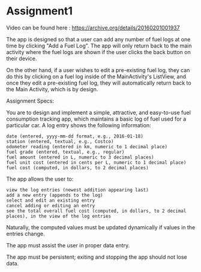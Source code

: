 # Assignment1
Video can be found here : https://archive.org/details/20160201001937

The app is designed so that a user can add any number of fuel logs at one time by clicking "Add a Fuel Log".
The app will only return back to the main activity where the fuel logs are shown if the user clicks the back button on their device.

On the other hand, if a user wishes to edit a pre-existing fuel log, they can do this by clicking on a fuel log inside of the MainActivity's ListView, and once they edit a pre-existing fuel log, they will automatically return back to the Main Activity, which is by design.

Assignment Specs:

You are to design and implement a simple, attractive, and easy-to-use fuel consumption tracking app, which maintains a basic log of fuel used for a particular car. A log entry shows the following information:

    date (entered, yyyy-mm-dd format, e.g., 2016-01-18)
    station (entered, textual, e.g., Costco)
    odometer reading (entered in km, numeric to 1 decimal place)
    fuel grade (entered, textual, e.g., regular)
    fuel amount (entered in L, numeric to 3 decimal places)
    fuel unit cost (entered in cents per L, numeric to 1 decimal place)
    fuel cost (computed, in dollars, to 2 decimal places)

The app allows the user to:

    view the log entries (newest addition appearing last)
    add a new entry (appends to the log)
    select and edit an existing entry
    cancel adding or editing an entry
    see the total overall fuel cost (computed, in dollars, to 2 decimal places), in the view of the log entries

Naturally, the computed values must be updated dynamically if values in the entries change.

The app must assist the user in proper data entry.

The app must be persistent; exiting and stopping the app should not lose data.